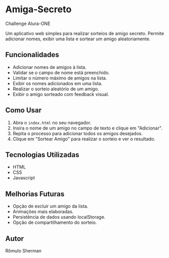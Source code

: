 # Amiga-Secreto
Challenge Alura-ONE

Um aplicativo web simples para realizar sorteios de amigo secreto. Permite adicionar nomes, exibir uma lista e sortear um amigo aleatoriamente.

## Funcionalidades

*   Adicionar nomes de amigos à lista.
*   Validar se o campo de nome está preenchido.
*   Limitar o número máximo de amigos na lista.
*   Exibir os nomes adicionados em uma lista.
*   Realizar o sorteio aleatório de um amigo.
*   Exibir o amigo sorteado com feedback visual.

## Como Usar

1.  Abra o `index.html` no seu navegador.
2.  Insira o nome de um amigo no campo de texto e clique em "Adicionar".
3.  Repita o processo para adicionar todos os amigos desejados.
4.  Clique em "Sortear Amigo" para realizar o sorteio e ver o resultado.

## Tecnologias Utilizadas

*   HTML
*   CSS
*   Javascript

## Melhorias Futuras

*   Opção de excluir um amigo da lista.
*   Animações mais elaboradas.
*   Persistência de dados usando localStorage.
*   Opção de compartilhamento do sorteio.

## Autor

Rômulo Sherman

